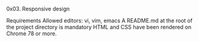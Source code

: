 0x03. Responsive design

Requirements
Allowed editors: vi, vim, emacs
A README.md at the root of the project directory is mandatory
HTML and CSS have been rendered on Chrome 78 or more.
